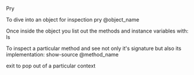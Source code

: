 Pry

To dive into an object for inspection
pry @object_name

Once inside the object you list out the methods and instance variables with:
ls 

To inspect a particular method and see not only it's signature but also its implementation:
show-source @method_name

exit to pop out of a particular context
